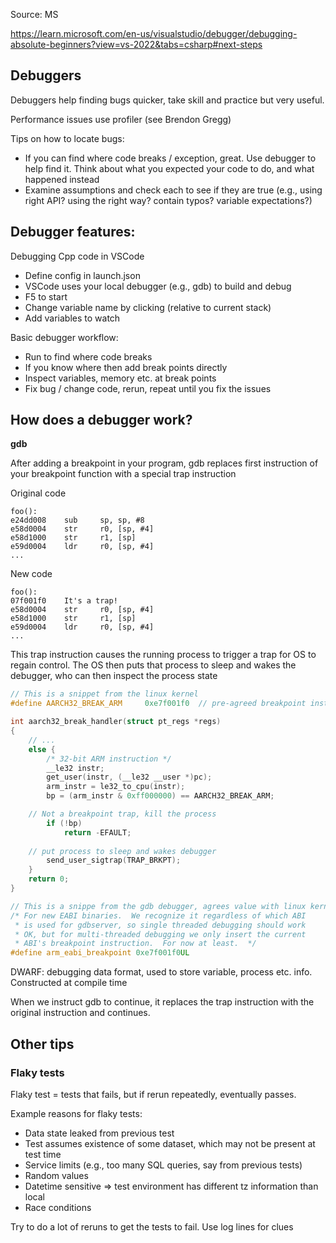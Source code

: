 Source: MS

https://learn.microsoft.com/en-us/visualstudio/debugger/debugging-absolute-beginners?view=vs-2022&tabs=csharp#next-steps




## Debuggers

Debuggers help finding bugs quicker, take skill and practice but very useful.

Performance issues use profiler (see Brendon Gregg)

Tips on how to locate bugs:
- If you can find where code breaks / exception, great. Use debugger to help find it. Think about what you expected your code to do, and what happened instead
- Examine assumptions and check each to see if they are true (e.g., using right API? using the right way? contain typos? variable expectations?)

## Debugger features:

Debugging Cpp code in VSCode

- Define config in launch.json
- VSCode uses your local debugger (e.g., gdb) to build and debug
- F5 to start
- Change variable name by clicking (relative to current stack)
- Add variables to watch



Basic debugger workflow:
- Run to find where code breaks
- If you know where then add break points directly
- Inspect variables, memory etc. at break points
- Fix bug / change code, rerun, repeat until you fix the issues





## How does a debugger work?


**gdb**

After adding a breakpoint in your program, gdb replaces first instruction of your breakpoint function with a special trap instruction

Original code
```
foo():
e24dd008    sub     sp, sp, #8
e58d0004    str     r0, [sp, #4]
e58d1000    str     r1, [sp]
e59d0004    ldr     r0, [sp, #4]
...
```


New code
```
foo():
07f001f0    It's a trap!
e58d0004    str     r0, [sp, #4]
e58d1000    str     r1, [sp]
e59d0004    ldr     r0, [sp, #4]
...
```

This trap instruction causes the running process to trigger a trap for OS to regain control. The OS then puts that process to sleep and wakes the debugger, who can then inspect the process state

```c
// This is a snippet from the linux kernel
#define AARCH32_BREAK_ARM     0xe7f001f0  // pre-agreed breakpoint instruction

int aarch32_break_handler(struct pt_regs *regs)
{
    // ...
    else {
        /* 32-bit ARM instruction */
        __le32 instr;
        get_user(instr, (__le32 __user *)pc);
        arm_instr = le32_to_cpu(instr);
        bp = (arm_instr & 0xff000000) == AARCH32_BREAK_ARM;

	// Not a breakpoint trap, kill the process
        if (!bp)
            return -EFAULT;
	
	// put process to sleep and wakes debugger
        send_user_sigtrap(TRAP_BRKPT);
    }
    return 0;
}
```

```c
// This is a snippe from the gdb debugger, agrees value with linux kernel
/* For new EABI binaries.  We recognize it regardless of which ABI
 * is used for gdbserver, so single threaded debugging should work
 * OK, but for multi-threaded debugging we only insert the current
 * ABI's breakpoint instruction.  For now at least.  */
#define arm_eabi_breakpoint 0xe7f001f0UL
```

DWARF: debugging data format, used to store variable, process etc. info. Constructed at compile time

When we instruct gdb to continue, it replaces the trap instruction with the original instruction and continues.




## Other tips

### Flaky tests

Flaky test = tests that fails, but if rerun repeatedly, eventually passes.

Example reasons for flaky tests:
- Data state leaked from previous test
- Test assumes existence of some dataset, which may not be present at test time
- Service limits (e.g., too many SQL queries, say from previous tests)
- Random values
- Datetime sensitive => test environment has different tz information than local
- Race conditions

Try to do a lot of reruns to get the tests to fail. Use log lines for clues






